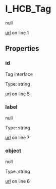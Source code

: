 # I_HCB_Tag

null 

[url](https://github.com/devramsean0/hcb.js/blob/c93c97f/src/api_schemas/tag.ts#L1) on line 1  

## Properties
### id

Tag interface 

Type: string  

[url](https://github.com/devramsean0/hcb.js/blob/c93c97f/src/api_schemas/tag.ts#L5) on line 5  

### label

null 

Type: string  

[url](https://github.com/devramsean0/hcb.js/blob/c93c97f/src/api_schemas/tag.ts#L7) on line 7  

### object

null 

Type: string  

[url](https://github.com/devramsean0/hcb.js/blob/c93c97f/src/api_schemas/tag.ts#L6) on line 6  
